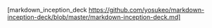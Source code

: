 [markdown_inception_deck https://github.com/yosukeo/markdown-inception-deck/blob/master/markdown-inception-deck.md]
